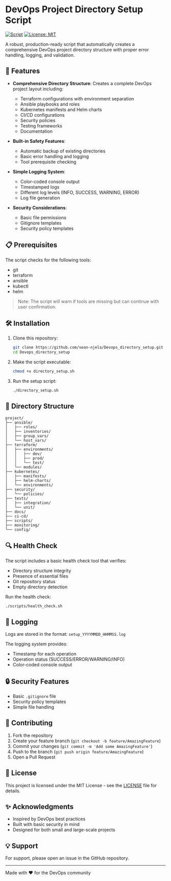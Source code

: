 # DevOps Project Directory Setup Script

[![Script](https://img.shields.io/badge/script--green.svg)](https://www.gnu.org/software//)
[![License: MIT](https://img.shields.io/badge/License-MIT-yellow.svg)](https://opensource.org/licenses/MIT)

A robust, production-ready script that automatically creates a comprehensive DevOps project directory structure with proper error handling, logging, and validation.

## 🚀 Features

- **Comprehensive Directory Structure**: Creates a complete DevOps project layout including:

  - Terraform configurations with environment separation
  - Ansible playbooks and roles
  - Kubernetes manifests and Helm charts
  - CI/CD configurations
  - Security policies
  - Testing frameworks
  - Documentation

- **Built-in Safety Features**:

  - Automatic backup of existing directories
  - Basic error handling and logging
  - Tool prerequisite checking

- **Simple Logging System**:

  - Color-coded console output
  - Timestamped logs
  - Different log levels (INFO, SUCCESS, WARNING, ERROR)
  - Log file generation

- **Security Considerations**:
  - Basic file permissions
  - Gitignore templates
  - Security policy templates

## 📋 Prerequisites

The script checks for the following tools:

- git
- terraform
- ansible
- kubectl
- helm

> Note: The script will warn if tools are missing but can continue with user confirmation.

## 🛠️ Installation

1. Clone this repository:

   ```bash
   git clone https://github.com/sean-njela/Devops_directory_setup.git
   cd Devops_directory_setup
   ```

2. Make the script executable:

   ```bash
   chmod +x directory_setup.sh
   ```

3. Run the setup script:

   ```bash
   ./directory_setup.sh
   ```

## 📁 Directory Structure

```plaintext
project/
├── ansible/
│   ├── roles/
│   ├── inventories/
│   ├── group_vars/
│   └── host_vars/
├── terraform/
│   ├── environments/
│   │   ├── dev/
│   │   ├── prod/
│   │   └── test/
│   └── modules/
├── kubernetes/
│   ├── manifests/
│   ├── helm-charts/
│   └── environments/
├── security/
│   └── policies/
├── tests/
│   ├── integration/
│   └── unit/
├── docs/
├── ci-cd/
├── scripts/
├── monitoring/
└── config/
```

## 🔍 Health Check

The script includes a basic health check tool that verifies:

- Directory structure integrity
- Presence of essential files
- Git repository status
- Empty directory detection

Run the health check:

```bash
./scripts/health_check.sh
```

## 📝 Logging

Logs are stored in the format: `setup_YYYYMMDD_HHMMSS.log`

The logging system provides:

- Timestamp for each operation
- Operation status (SUCCESS/ERROR/WARNING/INFO)
- Color-coded console output

## 🔒 Security Features

- Basic `.gitignore` file
- Security policy templates
- Simple file handling

## 🤝 Contributing

1. Fork the repository
2. Create your feature branch (`git checkout -b feature/AmazingFeature`)
3. Commit your changes (`git commit -m 'Add some AmazingFeature'`)
4. Push to the branch (`git push origin feature/AmazingFeature`)
5. Open a Pull Request

## 📄 License

This project is licensed under the MIT License - see the [LICENSE](LICENSE) file for details.

## ✨ Acknowledgments

- Inspired by DevOps best practices
- Built with basic security in mind
- Designed for both small and large-scale projects

## 💡 Support

For support, please open an issue in the GitHub repository.

---

Made with ❤️ for the DevOps community
